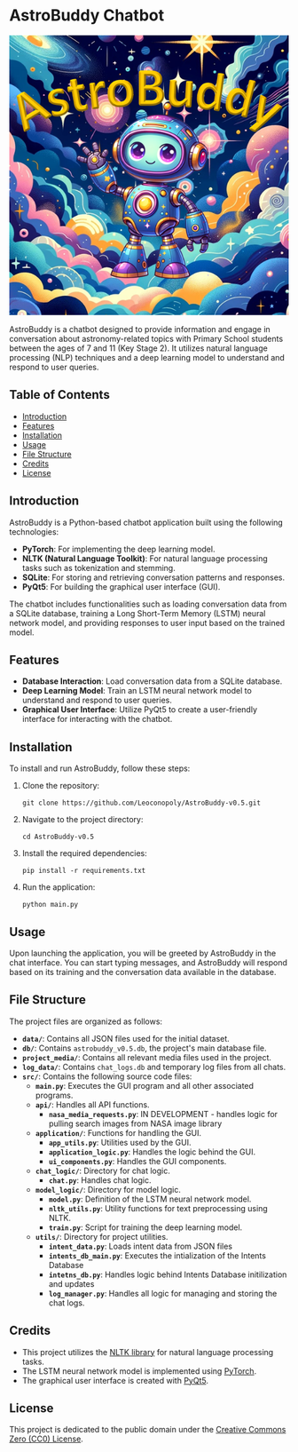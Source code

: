 # AstroBuddy Chatbot

![AstroBuddy Logo](project_media/astrobuddylogo.png)

AstroBuddy is a chatbot designed to provide information and engage in conversation about astronomy-related topics with Primary School students between the ages of 7 and 11 (Key Stage 2). It utilizes natural language processing (NLP) techniques and a deep learning model to understand and respond to user queries.

## Table of Contents

- [Introduction](#introduction)
- [Features](#features)
- [Installation](#installation)
- [Usage](#usage)
- [File Structure](#file-structure)
- [Credits](#credits)
- [License](#license)

## Introduction

AstroBuddy is a Python-based chatbot application built using the following technologies:

- **PyTorch**: For implementing the deep learning model.
- **NLTK (Natural Language Toolkit)**: For natural language processing tasks such as tokenization and stemming.
- **SQLite**: For storing and retrieving conversation patterns and responses.
- **PyQt5**: For building the graphical user interface (GUI).

The chatbot includes functionalities such as loading conversation data from a SQLite database, training a Long Short-Term Memory (LSTM) neural network model, and providing responses to user input based on the trained model.

## Features

- **Database Interaction**: Load conversation data from a SQLite database.
- **Deep Learning Model**: Train an LSTM neural network model to understand and respond to user queries.
- **Graphical User Interface**: Utilize PyQt5 to create a user-friendly interface for interacting with the chatbot.

## Installation

To install and run AstroBuddy, follow these steps:

1. Clone the repository:

    ```
    git clone https://github.com/Leoconopoly/AstroBuddy-v0.5.git
    ```

2. Navigate to the project directory:

    ```
    cd AstroBuddy-v0.5
    ```

3. Install the required dependencies:

    ```
    pip install -r requirements.txt
    ```

4. Run the application:

    ```
    python main.py
    ```

## Usage

Upon launching the application, you will be greeted by AstroBuddy in the chat interface. You can start typing messages, and AstroBuddy will respond based on its training and the conversation data available in the database.

## File Structure

The project files are organized as follows:

- **`data/`**: Contains all JSON files used for the initial dataset.  
- **`db/`**: Contains `astrobuddy_v0.5.db`, the project's main database file.  
- **`project_media/`**: Contains all relevant media files used in the project.
- **`log_data/`**: Contains `chat_logs.db` and temporary log files from all chats.
- **`src/`**: Contains the following source code files:
  - **`main.py`**: Executes the GUI program and all other associated programs. 
  - **`api/`**: Handles all API functions.
    - **`nasa_media_requests.py`**: IN DEVELOPMENT - handles logic for pulling search images from NASA image library
  - **`application/`**: Functions for handling the GUI.    
    - **`app_utils.py`**: Utilities used by the GUI.    
    - **`application_logic.py`**: Handles the logic behind the GUI.    
    - **`ui_components.py`**: Handles the GUI components.  
  - **`chat_logic/`**: Directory for chat logic.    
    - **`chat.py`**: Handles chat logic.  
  - **`model_logic/`**: Directory for model logic.    
    - **`model.py`**: Definition of the LSTM neural network model.    
    - **`nltk_utils.py`**: Utility functions for text preprocessing using NLTK.    
    - **`train.py`**: Script for training the deep learning model.  
  - **`utils/`**: Directory for project utilities.    
    - **`intent_data.py`**: Loads intent data from JSON files
    - **`intents_db_main.py`**: Executes the intialization of the Intents Database
    - **`intetns_db.py`**: Handles logic behind Intents Database initilization and updates     
    - **`log_manager.py`**: Handles all logic for managing and storing the chat logs.

## Credits

- This project utilizes the [NLTK library](https://www.nltk.org/) for natural language processing tasks.
- The LSTM neural network model is implemented using [PyTorch](https://pytorch.org/).
- The graphical user interface is created with [PyQt5](https://www.riverbankcomputing.com/software/pyqt/intro).

## License

This project is dedicated to the public domain under the [Creative Commons Zero (CC0) License](https://creativecommons.org/publicdomain/zero/1.0/).